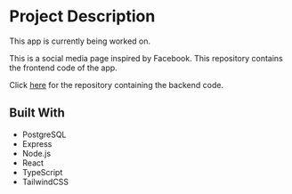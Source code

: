 # Project Description

This app is currently being worked on.

This is a social media page inspired by Facebook. This repository contains the frontend code of the app.

Click [here](https://github.com/jdplumst/social-network-backend) for the repository containing the backend code.

## Built With

- PostgreSQL
- Express
- Node.js
- React
- TypeScript
- TailwindCSS
